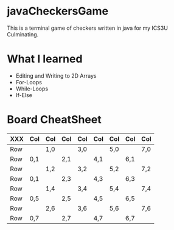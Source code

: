 # javaCheckersGame
This is a terminal game of checkers written in java for my ICS3U Culminating.

# What I learned
* Editing and Writing to 2D Arrays
* For-Loops
* While-Loops
* If-Else
# Board CheatSheet
|XXX|Col|Col|Col|Col|Col|Col|Col|Col|
|---|---|---|---|---|---|---|---|---|
|Row|   |1,0|   |3,0|   |5,0|   |7,0|
|Row|0,1|   |2,1|   |4,1|   |6,1|   | 
|Row|   |1,2|   |3,2|   |5,2|   |7,2|
|Row|0,1|   |2,3|   |4,3|   |6,3|   |
|Row|   |1,4|   |3,4|   |5,4|   |7,4|
|Row|0,5|   |2,5|   |4,5|   |6,5|   |
|Row|   |2,6|   |3,6|   |5,6|   |7,6|
|Row|0,7|   |2,7|   |4,7|   |6,7|   |
